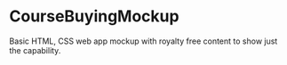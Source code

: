 # CourseBuyingMockup
Basic HTML, CSS web app mockup with royalty free content to show just the capability.
